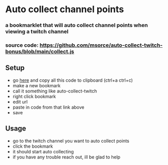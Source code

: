 # Auto collect channel points
### a bookmarklet that will auto collect channel points when viewing a twitch channel

### source code: https://github.com/msorce/auto-collect-twitch-bonus/blob/main/collect.js

## Setup
- go [here](https://raw.githubusercontent.com/msorce/auto-collect-twitch-bonus/main/collect.min.js) and copy all this code to clipboard (ctrl+a ctrl+c)
- make a new bookmark
- call it something like auto-collect-twitch
- right click bookmark
- edit url
- paste in code from that link above
- save

## Usage
- go to the twitch channel you want to auto collect points 
- click the bookmark
- it should start auto collecting
- if you have any trouble reach out, ill be glad to help
```javascript

```
